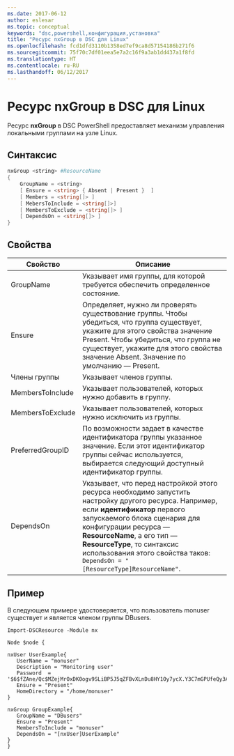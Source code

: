 ```yaml
---
ms.date: 2017-06-12
author: eslesar
ms.topic: conceptual
keywords: "dsc,powershell,конфигурация,установка"
title: "Ресурс nxGroup в DSC для Linux"
ms.openlocfilehash: fcd1dfd3110b1358ed7ef9ca8d57154186b271f6
ms.sourcegitcommit: 75f70c7df01eea5e7a2c16f9a3ab1dd437a1f8fd
ms.translationtype: HT
ms.contentlocale: ru-RU
ms.lasthandoff: 06/12/2017
---
```

# <a name="dsc-for-linux-nxgroup-resource"></a>Ресурс nxGroup в DSC для Linux

Ресурс **nxGroup** в DSC PowerShell предоставляет механизм управления локальными группами на узле Linux.

## <a name="syntax"></a>Синтаксис

```powershell
nxGroup <string> #ResourceName
{
    GroupName = <string>
    [ Ensure = <string> { Absent | Present }  ]
    [ Members = <string[]> ]
    [ MebersToInclude = <string[]>]
    [ MembersToExclude = <string[]> ]
    [ DependsOn = <string[]> ]
}

```

## <a name="properties"></a>Свойства

|  Свойство |  Описание | 
|---|---|
| GroupName| Указывает имя группы, для которой требуется обеспечить определенное состояние.| 
| Ensure| Определяет, нужно ли проверять существование группы. Чтобы убедиться, что группа существует, укажите для этого свойства значение Present. Чтобы убедиться, что группа не существует, укажите для этого свойства значение Absent. Значение по умолчанию — Present.| 
| Члены группы| Указывает членов группы.| 
| MembersToInclude| Указывает пользователей, которых нужно добавить в группу.| 
| MembersToExclude| Указывает пользователей, которых нужно исключить из группы.| 
| PreferredGroupID| По возможности задает в качестве идентификатора группы указанное значение. Если этот идентификатор группы сейчас используется, выбирается следующий доступный идентификатор группы.| 
| DependsOn | Указывает, что перед настройкой этого ресурса необходимо запустить настройку другого ресурса. Например, если **идентификатор** первого запускаемого блока сценария для конфигурации ресурса — **ResourceName**, а его тип — **ResourceType**, то синтаксис использования этого свойства таков: `DependsOn = "[ResourceType]ResourceName"`.| 

## <a name="example"></a>Пример

В следующем примере удостоверяется, что пользователь monuser существует и является членом группы DBusers.

```
Import-DSCResource -Module nx 

Node $node {

nxUser UserExample{
   UserName = "monuser"
   Description = "Monitoring user"
   Password  =    '$6$fZAne/Qc$MZejMrOxDK0ogv9SLiBP5J5qZFBvXLnDu8HY1Oy7ycX.Y3C7mGPUfeQy3A82ev3zIabhDQnj2ayeuGn02CqE/0'
   Ensure = "Present"
   HomeDirectory = "/home/monuser"
}
 
nxGroup GroupExample{
   GroupName = "DBusers"
   Ensure = "Present"
   MembersToInclude = "monuser"
   DependsOn = "[nxUser]UserExample"            
}
}
```

